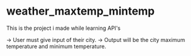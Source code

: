 # weather_maxtemp_mintemp
This is the project i made while learning API's 

-> User must give input of their city.
-> Output will be the city maximum temperature and minimum temperature.
